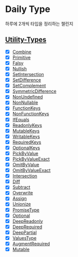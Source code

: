 # Daily Type
하루에 2개씩 타입을 정리하는 챌린지

## [Utility-Types](https://github.com/piotrwitek/utility-types)
- [x] [Combine](https://github.com/vueveloper/ts-helper/blob/main/utility-types/combine.ts)
- [x] [Primitive](https://github.com/vueveloper/ts-helper/blob/main/utility-types/primitive.ts)
- [x] [Falsy](https://github.com/vueveloper/ts-helper/blob/main/utility-types/falsy.ts)
- [x] [Nullish](https://github.com/vueveloper/ts-helper/blob/main/utility-types/nullish.ts)
- [x] [SetIntersection](https://github.com/vueveloper/ts-helper/blob/main/utility-types/set-intersection.ts)
- [x] [SetDifference](https://github.com/vueveloper/ts-helper/blob/main/utility-types/set-difference.ts)
- [x] [SetComplement](https://github.com/vueveloper/ts-helper/blob/main/utility-types/set-complement.ts)
- [x] [SymmetricDifference](https://github.com/vueveloper/ts-helper/blob/main/utility-types/symmetric-difference.ts)
- [x] [NonUndefined](https://github.com/vueveloper/ts-helper/blob/main/utility-types/non-undefined.ts)
- [x] [NonNullable](https://github.com/vueveloper/ts-helper/blob/main/utility-types/non-nullable.ts)
- [x] [FunctionKeys](https://github.com/vueveloper/ts-helper/blob/main/utility-types/function-keys.ts)
- [x] [NonFunctionKeys](https://github.com/vueveloper/ts-helper/blob/main/utility-types/non-function-keys.ts)
- [x] [IfEquals](https://github.com/vueveloper/ts-helper/blob/main/utility-types/if-equals.ts)
- [x] [ReadonlyKeys](https://github.com/vueveloper/ts-helper/blob/main/utility-types/readonly-keys.ts)
- [x] [MutableKeys](https://github.com/vueveloper/ts-helper/blob/main/utility-types/mutable-keys.ts)
- [x] [WritableKeys](https://github.com/vueveloper/ts-helper/blob/main/utility-types/writable-keys.ts)
- [x] [RequiredKeys](https://github.com/vueveloper/ts-helper/blob/main/utility-types/required-keys.ts)
- [x] [OptionalKeys](https://github.com/vueveloper/ts-helper/blob/main/utility-types/optional-keys.ts)
- [x] [PickByValue](https://github.com/vueveloper/ts-helper/blob/main/utility-types/pick-by-value.ts)
- [x] [PickByValueExact](https://github.com/vueveloper/ts-helper/blob/main/utility-types/pick-by-value-exact.ts)
- [x] [OmitByValue](https://github.com/vueveloper/ts-helper/blob/main/utility-types/omit-by-value.ts)
- [x] [OmitByValueExact](https://github.com/vueveloper/ts-helper/blob/main/utility-types/omit-by-value-exact.ts)
- [x] [Intersection](https://github.com/vueveloper/ts-helper/blob/main/utility-types/intersection.ts)
- [x] [Diff](https://github.com/vueveloper/ts-helper/blob/main/utility-types/diff.ts)
- [x] [Subtract](https://github.com/vueveloper/ts-helper/blob/main/utility-types/subtract.ts)
- [x] [Overwrite](https://github.com/vueveloper/ts-helper/blob/main/utility-types/overwrite.ts)
- [x] [Assign](https://github.com/vueveloper/ts-helper/blob/main/utility-types/assign.ts)
- [x] [Unionize](https://github.com/vueveloper/ts-helper/blob/main/utility-types/unionize.ts)
- [x] [PromiseType](https://github.com/vueveloper/ts-helper/blob/main/utility-types/promise-type.ts)
- [x] [Optional](https://github.com/vueveloper/ts-helper/blob/main/utility-types/optional.ts)
- [x] [DeepReadonly](https://github.com/vueveloper/ts-helper/blob/main/utility-types/deep-readonly.ts)
- [x] [DeepRequired](https://github.com/vueveloper/ts-helper/blob/main/utility-types/deep-required.ts)
- [x] [DeepPartial](https://github.com/vueveloper/ts-helper/blob/main/utility-types/deep-partial.ts)
- [x] [ValuesType](https://github.com/vueveloper/ts-helper/blob/main/utility-types/values-type.ts)
- [x] [AugmentRequired](https://github.com/vueveloper/ts-helper/blob/main/utility-types/augment-required.ts)
- [x] [Mutable](https://github.com/vueveloper/ts-helper/blob/main/utility-types/mutable.ts)
